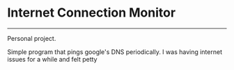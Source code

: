 # Internet Connection Monitor
_____________________________________

Personal project.

Simple program that pings google's DNS periodically.
I was having internet issues for a while and felt petty
